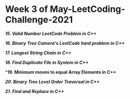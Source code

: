 # Week 3 of May-LeetCoding-Challenge-2021


***15. Valid Number LeetCode Problem in C++***

***16. Binary Tree Camera's LeetCode hard problem in C++***

***17. Longest String Chain in C++***

***18. Find Duplicate File in System in C++***

***19. Minimum moves to equal Array Elements in C++**

***20. Binary Tree Level Order Traversal in C++***

***21. Find and Replace in C++***







